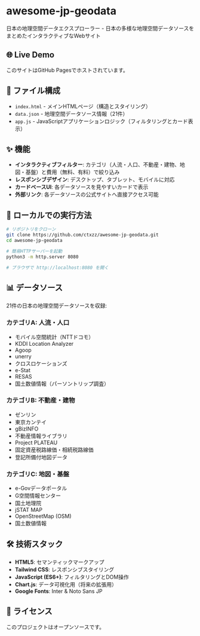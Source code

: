 # awesome-jp-geodata

日本の地理空間データエクスプローラー - 日本の多様な地理空間データソースをまとめたインタラクティブなWebサイト

## 🌐 Live Demo

このサイトはGitHub Pagesでホストされています。

## 📁 ファイル構成

- `index.html` - メインHTMLページ（構造とスタイリング）
- `data.json` - 地理空間データソース情報（21件）
- `app.js` - JavaScriptアプリケーションロジック（フィルタリングとカード表示）

## ✨ 機能

- **インタラクティブフィルター**: カテゴリ（人流・人口、不動産・建物、地図・基盤）と費用（無料、有料）で絞り込み
- **レスポンシブデザイン**: デスクトップ、タブレット、モバイルに対応
- **カードベースUI**: 各データソースを見やすいカードで表示
- **外部リンク**: 各データソースの公式サイトへ直接アクセス可能

## 🚀 ローカルでの実行方法

```bash
# リポジトリをクローン
git clone https://github.com/ctxzz/awesome-jp-geodata.git
cd awesome-jp-geodata

# 簡易HTTPサーバーを起動
python3 -m http.server 8080

# ブラウザで http://localhost:8080 を開く
```

## 📊 データソース

21件の日本の地理空間データソースを収録:

### カテゴリA: 人流・人口
- モバイル空間統計（NTTドコモ）
- KDDI Location Analyzer
- Agoop
- unerry
- クロスロケーションズ
- e-Stat
- RESAS
- 国土数値情報（パーソントリップ調査）

### カテゴリB: 不動産・建物
- ゼンリン
- 東京カンテイ
- gBizINFO
- 不動産情報ライブラリ
- Project PLATEAU
- 固定資産税路線価・相続税路線価
- 登記所備付地図データ

### カテゴリC: 地図・基盤
- e-Govデータポータル
- G空間情報センター
- 国土地理院
- jSTAT MAP
- OpenStreetMap (OSM)
- 国土数値情報

## 🛠️ 技術スタック

- **HTML5**: セマンティックマークアップ
- **Tailwind CSS**: レスポンシブスタイリング
- **JavaScript (ES6+)**: フィルタリングとDOM操作
- **Chart.js**: データ可視化用（将来の拡張用）
- **Google Fonts**: Inter & Noto Sans JP

## 📝 ライセンス

このプロジェクトはオープンソースです。